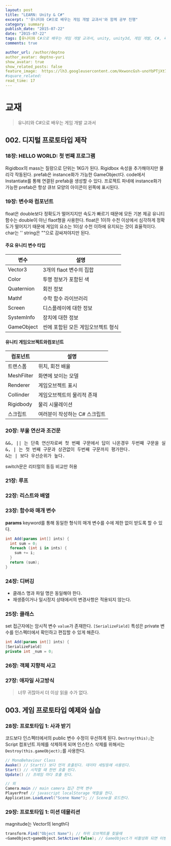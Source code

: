 ```yaml
---
layout: post
title: "LEARN: Unity & C#"
excerpt: "'유니티와 C#으로 배우는 게임 개발 교과서'와 함께 공부 진행"
category: summary
publish_date: "2015-07-22"
date: "2015-07-22"
tags: [유니티와 C#으로 배우는 게임 개발 교과서, unity, unity3d, 게임 개발, C#, 씨샵]
comments: true

author_url: /author/deptno
author_avatar: deptno-yuri
show_avatar: true
show_related_posts: false
feature_image:  https://lh3.googleusercontent.com/HxwoncGsh-unoYbPTjXt7X70-D2VGhKi9qnLBdsI3SKQj2XM2aAh3i2oCz65EQUC_ZxHzifYBpwQOIkfU2-2wj5zJxTPkd8H1aNF2zYxqb_qJUhOpiHpgOintJhq0C-b3_myYrnLdESx8xQMT6wYlL4qBIXTFWbAbScxPEzh-YzyRBnNW_EOTRegb2G62DNh-1YISuMCp1bnA_qBHeXBBFN-PD_A2Uz_3O_dJ8C0wtDZHOU22C64ltSF9uspI2kY6iBQskPJUUhJnifelwA-OiegfKqLKn8JJOmUn2UuJQCI44c-Gl6L_b1CINdYAsuGtR0XDDuz2-BmzXNpjdDV2J-2v9SUnDkvACqtXPOcWhLsKITTCw9wi6nthJV6bBWw5T33g30lm_vP-beP5R3X3b6zX4KbOeIVWOMVAqjPJVYwJh0kPENIp7bAjGNBzblkQpYcisv7me7WRpdmG297JB96pXSpjgtKWLDH5U0cWCyxAr5tGoUxfnOQZL8Whw2GQb2LsRS0AzH9b6Ttf5n9fU6mTcHX7y-hY1_kMsONWf-C7bZAXYGNrNi1uMn2-2sldp2KwA=w1624-h438-no
#square_related:
read_time: 17
---
```

# 교재

>유니티와 C#으로 배우는 게임 개발 교과서

## 002. 디지털 프로토타입 제작

### 18장: HELLO WORLD: 첫 번째 프로그램

Rigidbox의 mass는 질량으로 단위는 1KG가 된다.
Rigidbox 속성을 추가해야지만 물리각 작동된다.
prefab은 instance화가 가능한 GameObject다.
code에서 Instantiate를 통해 연결된 prefab을 생성할 수 있다.
프로젝트 파네에 instance화가 가능한 prefab은 항상 큐브 모양의 아이콘이 왼쪽에 표시된다.

### 19장: 변수와 컴포넌트

float은 double보다 정확도가 떨어지지만 속도가 빠르기 때문에 모든 기본 제공 유니티 함수는 double이 아닌 flaot형을 사용한다.
float은 1이하 수천 이상에서 심각하게 정확도가 떨어지기 때문에 게임의 요소는 1이상 수천 이하에 유지되는 것이 효율적이다.
char는 '' string은 ""으로 감싸져야지만 된다.

#### 주요 유니티 변수 타입

변수 | 설명
-|-
Vector3 | 3개의 flaot 변수의 집합
Color | 투명 정보가 포함된 색
Quaternion | 회전 정보
Mathf | 수학 함수 라이브러리
Screen | 디스플레이에 대한 정보
SystemInfo | 장치에 대한 정보
GameObject | 씬에 포함된 모든 게임오브젝트 형식

#### 유니티 게임오브젝트와컴포넌트

컴포넌트 | 설명
-|-
트랜스폼 | 위치, 회전 배율
MeshFilter | 화면에 보이는 모델
Renderer | 게임오브젝트 표시
Collinder | 게임오브젝트의 물리적 존재
Rigidbody | 물리 시뮬레이션
스크립트 | 여러분이 작성하는 C# 스크립트

### 20장: 부울 연산과 조건문

<pre>
&&, || 는 단축 연산자로써 첫 번째 구문에서 답이 나온경우 두번째 구문을 실행하지 않는다.
&, | 는 첫 번째 구문과 상관없이 두번째 구문까지 평가한다.
&는 | 보다 우선순위가 높다.
</pre>

switch문은 리터럴의 동등 비교만 허용

### 21장: 루프

### 22장: 리스트와 배열

### 23장: 함수와 매개 변수
**params** keyword를 통해 동일한 형식의 매개 변수를 수에 제한 없이 받도록 할 수 있다.

``` csharp
int Add(params int[] ints) {
  int sum = 0;
  foreach (int i in ints) {
    sum += i;
  }
  return (sum);
}
```


### 24장: 디버깅

* 클래스 명과 파일 명은 동일해야 한다.
* 재생중이거나 일시정지 상태에서의 변경사항은 적용되지 않는다.

### 25장: 클래스

set 접근자에는 암시적 변수 `value`가 존재한다.
`[SerializeField]` 특성은 private 변수를 인스펙터에서 확인하고 편집할 수 있게 해준다.

``` csharp
int Add(params int[] ints) {
[SerializeField]
private int _num = 0;
```

### 26장: 객체 지향적 사고
### 27장: 애자일 사고방식

> 너무 귀찮아서 더 이상 읽을 수가 없다.

## 003. 게임 프로토타입 예제와 실습

### 28장: 프로토타입 1: 사과 받기

코드보다 인스펙터에서의 public 변수 수정이 우선하게 된다.
`Destroy(this);`는 Script 컴포넌트 자체를 삭제하게 되며 인스턴스 삭제를 위해서는 `Destroy(this.gameObject);`를 사용한다.

``` csharp
// MonoBehaviour Class
Awake() // Start() 보다 먼저 호출된다. 데이타 세팅등에 사용된다.
Start() // 시작할 때 한번 호출 된다.
Update() // 프레임 마다 호출 된다.

// 외
Camera.main // main camera 접근 전역 변수
PlayerPref // javascript localStorage 역할을 한다.
Application.LoadLevel("Scene Name"); // Scene을 로드한다.
```

### 29장: 프로토타입 1: 미션 데몰리션

magnitude는 Vector의 length다
``` csharp
transform.Find("Object Name"); // 하위 오브젝트를 찾을때
<GameObject>gameObject.SetActive(false); // GameObject가 비활성화 되면 이벤트, 렌더링 함수가 호출 되지 않는다.
```
